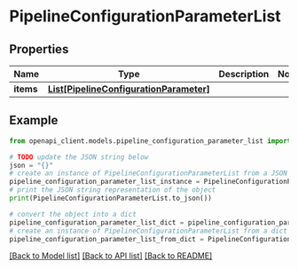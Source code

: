 # PipelineConfigurationParameterList


## Properties

Name | Type | Description | Notes
------------ | ------------- | ------------- | -------------
**items** | [**List[PipelineConfigurationParameter]**](PipelineConfigurationParameter.md) |  | 

## Example

```python
from openapi_client.models.pipeline_configuration_parameter_list import PipelineConfigurationParameterList

# TODO update the JSON string below
json = "{}"
# create an instance of PipelineConfigurationParameterList from a JSON string
pipeline_configuration_parameter_list_instance = PipelineConfigurationParameterList.from_json(json)
# print the JSON string representation of the object
print(PipelineConfigurationParameterList.to_json())

# convert the object into a dict
pipeline_configuration_parameter_list_dict = pipeline_configuration_parameter_list_instance.to_dict()
# create an instance of PipelineConfigurationParameterList from a dict
pipeline_configuration_parameter_list_from_dict = PipelineConfigurationParameterList.from_dict(pipeline_configuration_parameter_list_dict)
```
[[Back to Model list]](../README.md#documentation-for-models) [[Back to API list]](../README.md#documentation-for-api-endpoints) [[Back to README]](../README.md)


